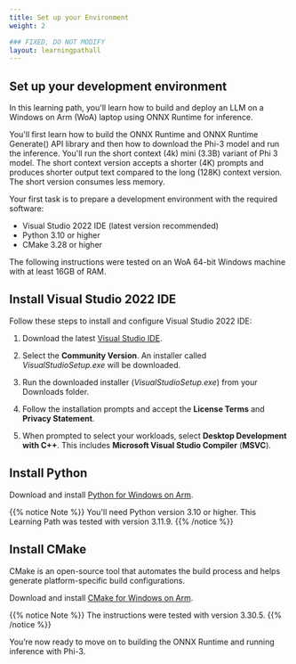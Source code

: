 ```yaml
---
title: Set up your Environment
weight: 2

### FIXED, DO NOT MODIFY
layout: learningpathall
---
```


## Set up your development environment

In this learning path, you'll learn how to build and deploy an LLM on a Windows on Arm (WoA) laptop using ONNX Runtime for inference. 

You'll first learn how to build the ONNX Runtime and ONNX Runtime Generate() API library and then how to download the Phi-3 model and run the inference. You'll run the short context (4k) mini (3.3B) variant of Phi 3 model. The short context version accepts a shorter (4K) prompts and produces shorter output text compared to the long (128K) context version. The short version consumes less memory.

Your first task is to prepare a development environment with the required software:

- Visual Studio 2022 IDE (latest version recommended)
- Python 3.10 or higher
- CMake 3.28 or higher

The following instructions were tested on an WoA 64-bit Windows machine with at least 16GB of RAM.

## Install Visual Studio 2022 IDE

Follow these steps to install and configure Visual Studio 2022 IDE:

1. Download the latest [Visual Studio IDE](https://visualstudio.microsoft.com/downloads/). 

2. Select the **Community Version**. An installer called *VisualStudioSetup.exe* will be downloaded.

3. Run the downloaded installer (*VisualStudioSetup.exe*) from your Downloads folder.

4. Follow the installation prompts and accept the **License Terms** and **Privacy Statement**.

5. When prompted to select your workloads, select **Desktop Development with C++**. This includes **Microsoft Visual Studio Compiler** (**MSVC**).

## Install Python

Download and install [Python for Windows on Arm](/install-guides/py-woa).

{{% notice Note %}}
You'll need Python version 3.10 or higher. This Learning Path was tested with version 3.11.9.
{{% /notice %}}

## Install CMake

CMake is an open-source tool that automates the build process and helps generate platform-specific build configurations.

Download and install [CMake for Windows on Arm](/install-guides/cmake).

{{% notice Note %}}
The instructions were tested with version 3.30.5.
{{% /notice %}}

You’re now ready to move on to building the ONNX Runtime and running inference with Phi-3.

